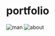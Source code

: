 # portfolio
![man](https://github.com/dileepreddy49/portfolio/assets/125122436/7b36007c-23d2-4380-823d-fe617bd104d9)
![about](https://github.com/dileepreddy49/portfolio/assets/125122436/8d8ad403-000f-41db-884a-236ceec4e081)

